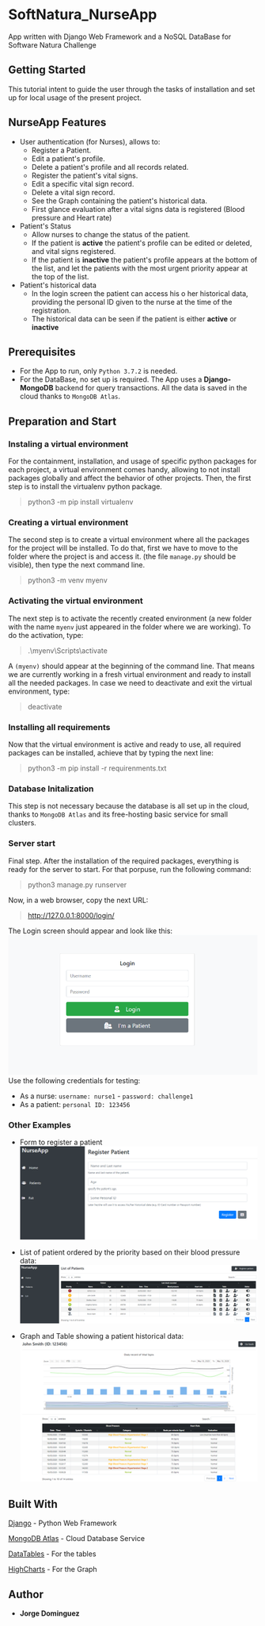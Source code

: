 # SoftNatura_NurseApp
App written with Django Web Framework and a NoSQL DataBase for Software Natura Challenge

## Getting Started
This tutorial intent to guide the user through the tasks of installation and set up for local usage of the present project.

## NurseApp Features
- User authentication (for Nurses), allows to:
  - Register a Patient.
  - Edit a patient's profile.
  - Delete a patient's profile and all records related.
  - Register the patient's vital signs.
  - Edit a specific vital sign record.
  - Delete a vital sign record.
  - See the Graph containing the patient's historical data.
  - First glance evaluation after a vital signs data is registered (Blood pressure and Heart rate)
- Patient's Status
  - Allow nurses to change the status of the patient.
  - If the patient is **active** the patient's profile can be edited or deleted, and vital signs registered.
  - If the patient is **inactive** the patient's profile appears at the bottom of the list, and let the patients with 
  the most urgent priority appear at the top of the list.
- Patient's historical data
  - In the login screen the patient can access his o her historical data, providing the personal ID 
  given to the nurse at the time of the registration.
  - The historical data can be seen if the patient is either **active** or **inactive**

## Prerequisites
- For the App to run, only `Python 3.7.2` is needed.
- For the DataBase, no set up is required. The App uses a **Django-MongoDB** backend for query transactions.
  All the data is saved in the cloud thanks to `MongoDB Atlas`.

## Preparation and Start
### Instaling a virtual environment
For the containment, installation, and usage of specific python packages for each project, 
a virtual environment comes handy, allowing to not install packages globally and affect the behavior of other projects.
Then, the first step is to install the virtualenv python package.
> python3 -m pip install virtualenv
### Creating a virtual environment 
The second step is to create a virtual environment where all the packages for the project will be installed. To do that,
first we have to move to the folder where the project is and access it. (the file `manage.py` should be visible), 
then type the next command line.
> python3 -m venv myenv
### Activating the virtual environment
The next step is to activate the recently created environment (a new folder with the name `myenv` just appeared in the folder where
we are working). To do the activation, type:
> .\myenv\Scripts\activate

A `(myenv)` should appear at the beginning of the command line. That means we are currently working in a fresh virtual environment
and ready to install all the needed packages.
In case we need to deactivate and exit the virtual environment, type:
> deactivate
### Installing all requirements
Now that the virtual environment is active and ready to use, all required packages can be installed, achieve that by typing the next line:
>python3 -m pip install -r requirenments.txt

### Database Initalization
This step is not necessary  because the database is all set up in the cloud, thanks to `MongoDB Atlas` and its free-hosting basic 
service for small clusters.

### Server start
Final step. After the installation of the required packages, everything is ready for the server to start. 
For that porpuse, run the following command:
> python3 manage.py runserver

Now, in a web browser, copy the next URL:
> http://127.0.0.1:8000/login/

The Login screen should appear and look like this:
![Login](/images/login.PNG)
Use the following credentials for testing:
- As a nurse: `username: nurse1` - `password: challenge1`
- As a patient: `personal ID: 123456`

### Other Examples
- Form to register a patient
![Register a Patient](/images/register_a_patient.PNG)

- List of patient ordered by the priority based on their blood pressure data:
![List of Patients](/images/list_of_patients.PNG)

- Graph and Table showing a patient historical data:
![Patient Historical Data](/images/patient_History_data.PNG)


## Built With
[Django](https://www.djangoproject.com/) - Python Web Framework

[MongoDB Atlas](https://www.mongodb.com/cloud/atlas) - Cloud Database Service

[DataTables](https://datatables.net/) - For the tables

[HighCharts](https://www.highcharts.com/) - For the Graph

## Author
- **Jorge Dominguez**

